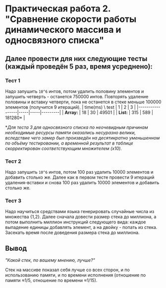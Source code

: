 # Практическая работа 2. "Сравнение скорости работы динамического массива и односвязного списка"

## Далее провести для них следующие тесты (каждый проведён 5 раз, время усреднено):


### Тест 1
Надо запушить  `10^6` интов, потом удалить половину элементов и запушить четверть - останется 750000 интов. Повторять удаление половины и вставку четверти, пока не останется в стеке меньше 100000 элементов (получится 9 итераций).
| time(ms) \ test | 1   | 2   | 3       |
|-----------------|-----|-----|---------|
| **Array:**      | 18  | 30  | 49501   |
| **List:**       | 315 | 589 | 181280* |

**Для теста 3 для односвязного списка по неочевидным причинам необходимые ресурсы памяти оказались несуразно велики, вследствие чего замер был произведён на десятикратно уменьшенном по объёму тестировании, а временной результат в таблице скорректирован соответствующим множителем (x10).*

### Тест 2
Надо запушить  `10^6` интов, потом 100 раз удалить 10000 элементов и добавить столько же. Далее как в первом тесте провести 9 итераций удаления-вставки и снова 100 раз удалить 10000 элементов и добавить столько же.


### Тест 3
Надо научиться средствами языка генерировать случайные числа из множества {1,2}. Далее сначала довести размер стека до миллиона, а потом выполнить миллион инструкций следующего вида: каждое выпадение единицы добавлять элемент, а на двойку - попать из стека. Засекать время после доведения размера стека до миллиона.


## Вывод
*"Какой стек, по вашему мнению, лучше?"*

Стек на массиве показал себя лучше со всех сторон, и по использованию памяти, и по времени исполнения (отношение по памяти ≈1/5, отношение по времени ≈1/15).
